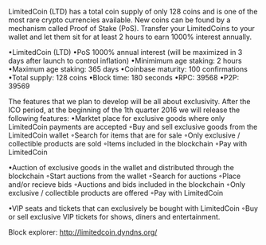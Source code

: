 LimitedCoin (LTD) has a total coin supply of only 128 coins and is one of the most rare crypto currencies available. New coins can be found by a mechanism called Proof of Stake (PoS). Transfer your LimitedCoins to your wallet and let them sit for at least 2 hours to earn 1000% interest annually.

•LimitedCoin (LTD)
•PoS 1000% annual interest (will be maximized in 3 days after launch to control inflation)
•Minimimum age staking: 2 hours
•Maximum age staking: 365 days
•Coinbase maturity: 100 confirmations
•Total supply: 128 coins
•Block time: 180 seconds
•RPC: 39568
•P2P: 39569

The features that we plan to develop will be all about exclusivity. After the ICO period, at the beginning of the 1th quarter 2016 we will release the following features:
•Marktet place for exclusive goods where only LimitedCoin payments are accepted ◦Buy and sell exclusive goods from the LimitedCoin wallet
    ◦Search for items that are for sale
    ◦Only exclusive / collectible products are sold
    ◦Items included in the blockchain
    ◦Pay with LimitedCoin

•Auction of exclusive goods in the wallet and distributed through the blockchain ◦Start auctions from the wallet
    ◦Search for auctions
    ◦Place and/or recieve bids
    ◦Auctions and bids included in the blockchain
    ◦Only exclusive / collectible products are offered
    ◦Pay with LimitedCoin

•VIP seats and tickets that can exclusively be bought with LimitedCoin ◦Buy or sell exclusive VIP tickets for shows, diners and entertainment.

Block explorer:
http://limitedcoin.dyndns.org/